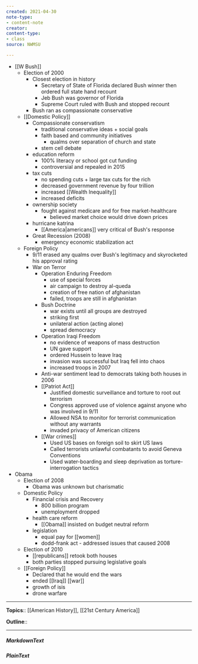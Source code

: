 ```yaml
---
created: 2021-04-30
note-type: 
- content-note
creator:
content-type:
- class
source: NWMSU

---
```


- [[W Bush]]
    - Election of 2000
        - Closest election in history
            - Secretary of State of Florida declared Bush winner then ordered full state hand recount
            - Jeb Bush was governor of Florida
            - Supreme Court ruled with Bush and stopped recount
        - Bush ran as compassionate conservative
    - [[Domestic Policy]]
        - Compassionate conservatism
            - traditional conservative ideas + social goals
            - faith based and community initiatives
                - qualms over separation of church and state
            - stem cell debate
        - education reform
            - 100% literacy or school got cut funding
            - controversial and repealed in 2015
        - tax cuts
            - no spending cuts + large tax cuts for the rich
            - decreased government revenue by four trillion
            - increased [[Wealth Inequality]]
            - increased deficits 
        - ownership society
            - fought against medicare and for free market-healthcare
                - believed market choice would drive down prices
        - hurricane katrina
            - [[America|americans]] very critical of Bush's response
        - Great Recession (2008)
            - emergency economic stabilization act
    - Foreign Policy
        - 9/11 erased any qualms over Bush's legitimacy and skyrocketed his approval rating
        - War on Terror
            - Operation Enduring Freedom
                - use of special forces
                - air campaign to destroy al-queda
                - creation of free nation of afghanistan
                - failed, troops are still in afghanistan
            - Bush Doctrine
                - war exists until all groups are destroyed
                - striking first
                - unilateral action (acting alone)
                - spread democracy
            - Operation Iraqi Freedom
                - no evidence of weapons of mass destruction
                - UN gave support
                - ordered Hussein to leave Iraq
                - invasion was successful but Iraq fell into chaos
                - increased troops in 2007
            - Anti-war sentiment lead to democrats taking both houses in 2006
            - [[Patriot Act]]
                - Justified domestic surveillance and torture to root out terrorism 
                - Congress approved use of violence against anyone who was involved in 9/11
                - Allowed NSA to monitor for terrorist communication without any warrants 
                - invaded privacy of American citizens
            - [[War crimes]]
                - Used US bases on foreign soil to skirt US laws
                - Called terrorists unlawful combatants to avoid Geneva Conventions
                - Used water-boarding and sleep deprivation as torture-interrogation tactics
- Obama
    - Election of 2008
        - Obama was unknown but charismatic
    - Domestic Policy
        - Financial crisis and Recovery
            - 800 billion program
            - unemployment dropped
        - health care reform
            - [[Obama]] insisted on budget neutral reform
        - legislation
            - equal pay for [[women]]
            - dodd-frank act - addressed issues that caused 2008
    - Election of 2010
        - [[republicans]] retook both houses
        - both parties stopped pursuing legislative goals
    - [[Foreign Policy]]
        - Declared that he would end the wars
        - ended [[Iraq]] [[war]]
        - growth of isis 
        - drone warfare


---

**Topics**::  [[American History]], [[21st Century America]] 

**Outline**::

--- 
##### MarkdownText

##### PlainText


